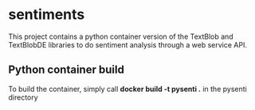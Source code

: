 # sentiments
This project contains a python container version of the TextBlob and TextBlobDE libraries to do sentiment analysis through a web service API.
## Python container build
To build the container, simply call **docker build -t pysenti .** in the pysenti directory
